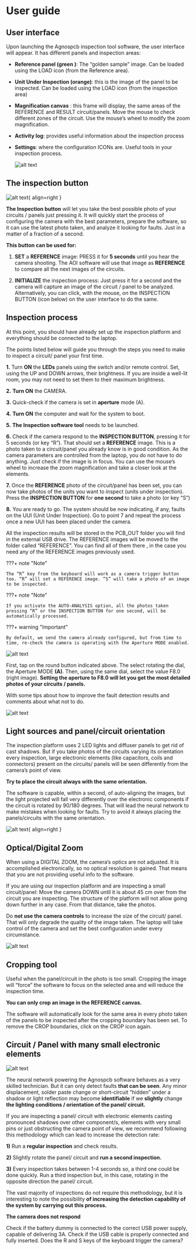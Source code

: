 # User guide

## User interface

Upon launching the Agnospcb inspection tool software, the user interface will appear. It has different panels and inspection areas:

- **Reference panel (green )**: The “golden sample” image. Can be loaded using the LOAD icon (from the Reference area). 
- **Unit Under Inspection (orange)**: this is the image of the panel to be inspected. Can be loaded using the LOAD icon (from the inspection area)
- **Magnification canvas** : this frame will display, the same areas of the REFERENCE and RESULT circuit/panels. Move the mouse to check different zones of the circuit. Use the mouse’s wheel to modify the zoom magnification. 
- **Activity log**: provides useful information about the inspection process
- **Settings**: where the configuration ICONs are. Useful tools in your inspection process.

  ![alt text](assets/ui-pcb.png)


## The inspection button

![alt text](assets/inspection_button.PNG){ align=right }

**The Inspection button** will let you take the best possible photo of your circuits / panels just pressing it. It will quickly start the process of configuring the camera with the best parameters, prepare the software, so it can use the latest photo taken, and analyze it looking for faults. Just in a matter of a fraction of a second.

 **This button can be used for:**

1) **SET** a **REFERENCE** image: PRESS it for **5 seconds** until you hear the camera shooting. The AOI software will use that image as **REFERENCE** to compare all the next images of the circuits.

2) **INITIALIZE** the inspection process: Just press it for a second and the camera will capture an image of the circuit / panel to be analyzed. Alternatively, you can click, with the mouse, on the INSPECTION BUTTON (icon below) on the user interface to do the same.

## Inspection process

At this point, you should have already set up the inspection platform and everything should be connected to the laptop.

The points listed below will guide you through the steps you need to make to inspect a circuit/ panel your first time.

**1.** Turn **ON** the **LEDs** panels using the switch and/or remote control. Set, using the UP and DOWN arrows, their brightness. If you are inside a well-lit room, you may not need to set them to their maximum brightness.

**2.** **Turn ON** the CAMERA.

**3.** Quick-check if the camera is set in **aperture** mode (A).

**4.** **Turn ON** the computer and wait for the system to boot.

**5.** **The Inspection software tool** needs to be launched.

**6.** Check if the camera respond to the **INSPECTION BUTTON**, pressing it for 5 seconds (or key “R”). That should set a **REFERENCE** image. This is a photo taken  to a circuit/panel you already know is in good condition. As the camera parameters are controlled from the laptop, you do not have to do           anything. Just check if the image is in focus. You can use the mouse’s wheel to increase the zoom magnification and take a closer look at the     elements. 

**7.** Once the **REFERENCE** photo of the circuit/panel has been set, you can now take photos of the units you want to inspect (units under inspection). Press the **INSPECTION BUTTON** for **one second** to take a photo (or key “S”)

**8.** You are ready to go. The system should be now indicating, if any, faults on the UUI (Unit Under Inspection). Go to point 7 and repeat the process  once a new UUI has been placed under the camera.

All the inspection results will be stored in the PCB_OUT folder you will find in the external USB drive. The REFERENCE images will be moved to the folder called “REFERENCE”. You can find all of them there , in the case you need any of the REFERENCE images previously used.


???+ note "Note"

    The “R” key from the keyboard will work as a camera trigger button too. “R” will set a REFERENCE image. “S” will take a photo of an image to be inspected.

???+ note "Note"

    If you activate the AUTO-ANALYSIS option, all the photos taken pressing “R” or the INSPECTION BUTTON for one second, will be automatically processed.

???+ warning "Important"

    By default, we send the camera already configured, but from time to time, re-check the camera is operating with the Aperture MODE enabled.

![alt text](assets/CAMER_INSPECTION.PNG)

First, tap on the round button indicated above. The select rotating the dial, the Aperture MODE **(A)**. Then, using the same dial, select the value F8.0 (right image). **Setting the aperture to F8.0 will let you get the most detailed photos of your circuits / panels.**

With some tips about how to improve the fault detection results and comments about what not to do.

![alt text](assets/TIPS.PNG)

## Light sources and panel/circuit orientation

The inspection platform uses 2 LED lights and diffuser panels to get rid of cast shadows. But if you take photos of the circuits varying its orientation every inspection, large electronic elements (like capacitors, coils and connectors) present on the circuits/ panels will be seen differently from the camera’s point of view.

**Try to place the circuit always with the same orientation.** 

The software is capable, within a second, of auto-aligning the images, but the light projected will fall very differently over the electronic components if the circuit is rotated by 90/180 degrees. That will lead the neural network to make mistakes when looking for faults. Try to avoid it always placing the panels/circuits with the same orientation.

![alt text](assets/optical-digital.PNG){ align=right }

## Optical/Digital Zoom

When using a DIGITAL ZOOM, the camera’s optics are not adjusted. It is accomplished electronically, so no optical resolution is gained. That means that you are not providing useful info to the software. 

If you are using our inspection platform and are inspecting a small circuit/panel: Move the camera DOWN until it is about 45 cm over from the circuit you are inspecting. The structure of the platform will not allow going down further in any case. From that distance, take the photos.

Do **not use the camera controls** to increase the size of the circuit/ panel. That will only degrade the quality of the image taken. The laptop will take control of the camera and set the best configuration under every circumstance.

![alt text](assets/image.png)

## Cropping tool

Useful when the panel/circuit in the photo is too small. Cropping the image will “force” the software to focus on the selected area and will reduce the inspection time.
 
**You can only crop an image in the REFERENCE canvas.**

The software will automatically look for the same area in every photo taken of the panels to be inspected after the cropping boundary has been set. To remove the CROP boundaries, click on the CROP icon again.

## Circuit / Panel with many small electronic elements

![alt text](assets/circuit.PNG)

The neural network powering the Agnospcb software behaves as a very skilled technician. But it can only detect faults **that can be seen**. Any minor displacement, solder paste change or short-circuit “hidden” under a shadow or light reflection may become **identifiable** if we **slightly** change **the lighting conditions / orientation of the panel/ circuit.** 

If you are inspecting a panel/ circuit with electronic elements casting pronounced shadows over other component/s, elements with very small pins or just obstructing the camera point of view, we recommend following this methodology which can lead to increase the detection rate:

**1)** Run a **regular inspection** and check results.

**2)** Slightly rotate the panel/ circuit and **run a second inspection.** 

**3)** Every inspection takes between 1-4 seconds so, a third one could be done quickly. Run a third inspection but, in this case, rotating in the opposite direction the panel/ circuit.


The vast majority of inspections do not require this methodology, but it is interesting to note the possibility **of increasing the detection capability of the system by carrying out this process.**

**The camera does not respond**

Check if the battery dummy is connected to the correct USB power supply, capable of delivering 3A. Check if the USB cable is properly connected and fully inserted. Does the R and S keys of the keyboard trigger the camera? 
